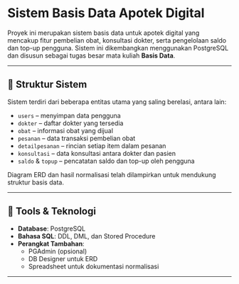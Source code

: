 # Sistem Basis Data Apotek Digital

Proyek ini merupakan sistem basis data untuk apotek digital yang mencakup fitur pembelian obat, konsultasi dokter, serta pengelolaan saldo dan top-up pengguna. Sistem ini dikembangkan menggunakan PostgreSQL dan disusun sebagai tugas besar mata kuliah **Basis Data**.

---

## 🧱 Struktur Sistem

Sistem terdiri dari beberapa entitas utama yang saling berelasi, antara lain:
- `users` – menyimpan data pengguna
- `dokter` – daftar dokter yang tersedia
- `obat` – informasi obat yang dijual
- `pesanan` – data transaksi pembelian obat
- `detailpesanan` – rincian setiap item dalam pesanan
- `konsultasi` – data konsultasi antara dokter dan pasien
- `saldo` & `topup` – pencatatan saldo dan top-up oleh pengguna

Diagram ERD dan hasil normalisasi telah dilampirkan untuk mendukung struktur basis data.

---

## 🔧 Tools & Teknologi

- **Database**: PostgreSQL
- **Bahasa SQL**: DDL, DML, dan Stored Procedure
- **Perangkat Tambahan**: 
  - PGAdmin (opsional)
  - DB Designer untuk ERD
  - Spreadsheet untuk dokumentasi normalisasi

---
